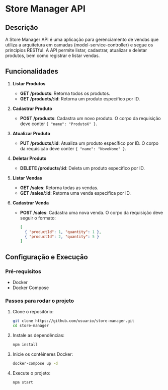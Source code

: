 # Store Manager API

## Descrição
A Store Manager API é uma aplicação para gerenciamento de vendas que utiliza a arquitetura em camadas (model-service-controller) e segue os princípios RESTful. A API permite listar, cadastrar, atualizar e deletar produtos, bem como registrar e listar vendas.

## Funcionalidades
1. **Listar Produtos**
   - **GET /products**: Retorna todos os produtos.
   - **GET /products/:id**: Retorna um produto específico por ID.
   
2. **Cadastrar Produto**
   - **POST /products**: Cadastra um novo produto. O corpo da requisição deve conter `{ "name": "ProdutoX" }`.

3. **Atualizar Produto**
   - **PUT /products/:id**: Atualiza um produto específico por ID. O corpo da requisição deve conter `{ "name": "NovoNome" }`.

4. **Deletar Produto**
   - **DELETE /products/:id**: Deleta um produto específico por ID.

5. **Listar Vendas**
   - **GET /sales**: Retorna todas as vendas.
   - **GET /sales/:id**: Retorna uma venda específica por ID.
   
6. **Cadastrar Venda**
   - **POST /sales**: Cadastra uma nova venda. O corpo da requisição deve seguir o formato:
     ```json
     [
       { "productId": 1, "quantity": 1 },
       { "productId": 2, "quantity": 5 }
     ]
     ```

## Configuração e Execução

### Pré-requisitos
- Docker
- Docker Compose

### Passos para rodar o projeto
1. Clone o repositório:
   ```sh
   git clone https://github.com/usuario/store-manager.git
   cd store-manager

2. Instale as dependências:
   ```sh
   npm install
   
3. Inicie os contêineres Docker:
   ```sh
   docker-compose up -d

4. Execute o projeto:
   ````sh
   npm start
